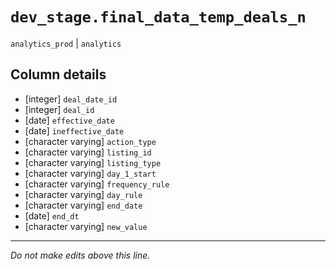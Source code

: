 # `dev_stage.final_data_temp_deals_n`
`analytics_prod` | `analytics`

## Column details
* [integer]   `deal_date_id`
* [integer]   `deal_id`
* [date]      `effective_date`
* [date]      `ineffective_date`
* [character varying] `action_type`
* [character varying] `listing_id`
* [character varying] `listing_type`
* [character varying] `day_1_start`
* [character varying] `frequency_rule`
* [character varying] `day_rule`
* [character varying] `end_date`
* [date]      `end_dt`
* [character varying] `new_value`

-------------------------------------------------------------------------------
*Do not make edits above this line.*
